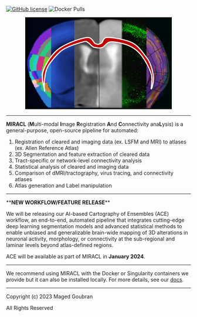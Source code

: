 [![GitHub license](https://img.shields.io/github/license/mgoubran/MIRACL)](https://github.com/mgoubran/MIRACL/blob/master/LICENSE.md) ![Docker Pulls](https://img.shields.io/docker/pulls/mgoubran/miracl)

<p align="center">
  <img src="docs/gallery/images/icon.png" alt="alt text" width="400" height="250"/>
</p>

___

**MIRACL** (**M**ulti-modal **I**mage **R**egistration **A**nd **C**onnectivity ana**L**ysis) is a general-purpose, open-source pipeline for automated:

1. Registration of cleared and imaging data (ex. LSFM and MRI) to atlases (ex. Allen Reference Atlas)
2. 3D Segmentation and feature extraction of cleared data
3. Tract-specific or network-level connectivity analysis
4. Statistical analysis of cleared and imaging data
5. Comparison of dMRI/tractography, virus tracing, and connectivity atlases
6. Atlas generation and Label manipulation

___

\*\***NEW WORKFLOW/FEATURE RELEASE**\*\*

We will be releasing our AI-based Cartography of Ensembles (ACE) workflow, an end-to-end, automated pipeline that integrates cutting-edge deep learning 
segmentation models and advanced statistical methods to enable unbiased and generalizable brain-wide mapping of 3D alterations in neuronal activity, 
morphology, or connectivity at the sub-regional and laminar levels beyond atlas-defined regions.

ACE will be available as part of MIRACL in **January 2024**.

___

We recommend using MIRACL with the Docker or Singularity containers we provide but it can also be installed locally.  For more details, see our 
[docs](https://miracl.readthedocs.io).

___

Copyright (c) 2023 Maged Goubran

All Rights Reserved

